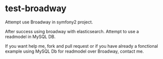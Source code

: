 test-broadway
=============

Attempt use Broadway in symfony2 project.


After success using broadway with elasticsearch. Attempt to use a readmodel in MySQL DB.

If you want help me, fork and pull request or if you have already a fonctional example using MySQL Db for readmodel over Broadway, contact me.
